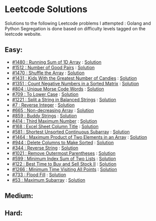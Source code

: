 # Leetcode Solutions

Solutions to the following Leetcode problems I attempted : Golang and Python
Segregation is done based on difficulty levels tagged on the leetcode website.

## Easy:
* [#1480 : Running Sum of 1D Array](https://leetcode.com/problems/running-sum-of-1d-array) : [Solution](/easy/running_sum_1d)
* [#1512 : Number of Good Pairs](https://leetcode.com/problems/number-of-good-pairs/) : [Solution](/easy/good_pairs)
* [#1470 : Shuffle the Array](https://leetcode.com/problems/shuffle-the-array/) : [Solution](/easy/shuffle_array)
* [#1431 : Kids With the Greatest Number of Candies](https://leetcode.com/problems/kids-with-the-greatest-number-of-candies/) : [Solution](/easy/kids_with_candies)
* [#1351 : Count Negative Numbers in a Sorted Matrix](https://leetcode.com/problems/count-negative-numbers-in-a-sorted-matrix/) : [Solution](/easy/count_negative_numbers)
* [#804 : Unique Morse Code Words](https://leetcode.com/problems/unique-morse-code-words/) : [Solution](/easy/morse_code_words)
* [#709 : To Lower Case](https://leetcode.com/problems/to-lower-case/) : [Solution](/easy/to_lower_case)
* [#1221 : Split a String in Balanced Strings](https://leetcode.com/problems/split-a-string-in-balanced-strings/) : [Solution](/easy/balance_string)
* [#7 : Reverse Integer](https://leetcode.com/problems/reverse-integer/) : [Solution](/easy/reverse_integer)
* [#665 : Non-decreasing Array](https://leetcode.com/problems/non-decreasing-array/) : [Solution](/easy/non_decreasing_array)
* [#859 : Buddy Strings](https://leetcode.com/problems/buddy-strings/) : [Solution](/easy/buddy_strings)
* [#414 : Third Maximum Number](https://leetcode.com/problems/third-maximum-number/) : [Solution](/easy/third_max)
* [#168 : Excel Sheet Column Title](https://leetcode.com/problems/excel-sheet-column-title/) : [Solution](/easy/excel_sheet_column)
* [#581 : Shortest Unsorted Continuous Subarray](https://leetcode.com/problems/shortest-unsorted-continuous-subarray/) : [Solution](/easy/unsorted_subarray)
* [#1464 : Maximum Product of Two Elements in an Array](https://leetcode.com/problems/maximum-product-of-two-elements-in-an-array/) : [Solution](/easy/max_product)
* [#944 : Delete Columns to Make Sorted](https://leetcode.com/problems/delete-columns-to-make-sorted/) : [Solution](/easy/delete_columns)
* [#344 : Reverse String](https://leetcode.com/problems/reverse-string/) : [Solution](/easy/reverse_string)
* [#1021 : Remove Outermost Parentheses](https://leetcode.com/problems/remove-outermost-parentheses/) : [Solution](/easy/remove_parantheses)
* [#599 : Minimum Index Sum of Two Lists](https://leetcode.com/problems/minimum-index-sum-of-two-lists/) : [Solution](/easy/min_index_sum)
* [#122 : Best Time to Buy and Sell Stock II](https://leetcode.com/problems/best-time-to-buy-and-sell-stock-ii/) : [Solution](/easy/stock_2)
* [#1266 : Minimum Time Visiting All Points](https://leetcode.com/problems/minimum-time-visiting-all-points/) : [Solution](/easy/visit_points)
* [#733 : Flood Fill](https://leetcode.com/problems/flood-fill/) : [Solution](/easy/flood_fill)
* [#53 : Maximum Subarray](https://leetcode.com/problems/maximum-subarray/) : [Solution](/easy/max_sum_subarray)

## Medium:

## Hard:
